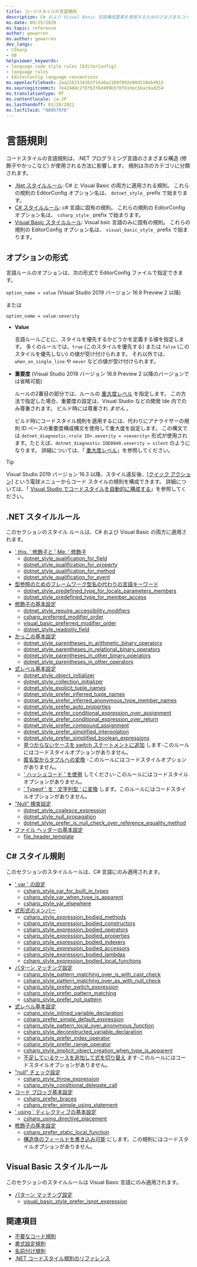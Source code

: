 ```yaml
---
title: コードスタイルの言語規則
description: C# および Visual Basic 言語構成要素を使用するためのさまざまなコードスタイル規則について説明します。
ms.date: 09/25/2020
ms.topic: reference
author: gewarren
ms.author: gewarren
dev_langs:
- CSharp
- VB
helpviewer_keywords:
- language code style rules [EditorConfig]
- language rules
- EditorConfig language conventions
ms.openlocfilehash: 2aa2261534363f1da6a2109f092e08d210ebd915
ms.sourcegitcommit: 7e42488c2f8f63f6d499b5f8fb1dec5bac9ad254
ms.translationtype: MT
ms.contentlocale: ja-JP
ms.lasthandoff: 01/28/2021
ms.locfileid: "98957976"
---
```

# <a name="language-rules"></a>言語規則

コードスタイルの言語規則は、.NET プログラミング言語のさまざまな構造 (修飾子やかっこなど) が使用される方法に影響します。 規則は次のカテゴリに分類されます。

- [.Net スタイルルール](#net-style-rules): C# と Visual Basic の両方に適用される規則。 これらの規則の EditorConfig オプション名は、 `dotnet_style_` prefix で始まります。
- [C# スタイルルール](#c-style-rules): c# 言語に固有の規則。 これらの規則の EditorConfig オプション名は、 `csharp_style_` prefix で始まります。
- [Visual Basic スタイルルール](#visual-basic-style-rules): Visual bsic 言語のみに固有の規則。 これらの規則の EditorConfig オプション名は、 `visual_basic_style_` prefix で始まります。

## <a name="option-format"></a>オプションの形式

言語ルールのオプションは、次の形式で EditorConfig ファイルで指定できます。

`option_name = value` (Visual Studio 2019 バージョン 16.9 Preview 2 以降)

または

`option_name = value:severity`

- **Value**

  言語ルールごとに、スタイルを優先するかどうかを定義する値を指定します。 多くのルールでは、`true` (このスタイルを優先する) または `false` (このスタイルを優先しない) の値が受け付けられます。 それ以外では、`when_on_single_line` や `never` などの値が受け付けられます。

- **重要度** (Visual Studio 2019 バージョン 16.9 Preview 2 以降のバージョンでは省略可能)

  ルールの2番目の部分では、ルールの [重大度レベル](../configuration-options.md#severity-level) を指定します。 この方法で指定した場合、重要度の設定は、Visual Studio などの開発 Ide 内でのみ尊重されます。 ビルド時には尊重され *ません* 。

  ビルド時にコードスタイル規則を適用するには、代わりにアナライザーの規則 ID ベースの重要度構成構文を使用して重大度を設定します。 この構文では `dotnet_diagnostic.<rule ID>.severity = <severity>` 形式が使用されます。たとえば、`dotnet_diagnostic.IDE0040.severity = silent` のようになります。 詳細については、「 [重大度レベル](../configuration-options.md#severity-level)」を参照してください。

> [!TIP]
>
> Visual Studio 2019 バージョン 16.3 以降、スタイル違反後、[[クイック アクション]](/visualstudio/ide/quick-actions) という電球メニューからコード スタイルの規則を構成できます。 詳細については、「 [Visual Studio でコードスタイルを自動的に構成する](/visualstudio/ide/editorconfig-language-conventions#automatically-configure-code-styles-in-visual-studio)」を参照してください。

## <a name="net-style-rules"></a>.NET スタイルルール

このセクションのスタイル ルールは、C# および Visual Basic の両方に適用されます。

- [' this. ' 修飾子と ' Me. ' 修飾子](ide0003-ide0009.md)
  - [dotnet_style_qualification_for_field](ide0003-ide0009.md#dotnet_style_qualification_for_field)
  - [dotnet_style_qualification_for_property](ide0003-ide0009.md#dotnet_style_qualification_for_property)
  - [dotnet_style_qualification_for_method](ide0003-ide0009.md#dotnet_style_qualification_for_method)
  - [dotnet_style_qualification_for_event](ide0003-ide0009.md#dotnet_style_qualification_for_event)
- [型参照のためのフレームワーク型名の代わりの言語キーワード](ide0049.md)
  - [dotnet_style_predefined_type_for_locals_parameters_members](ide0049.md#dotnet_style_predefined_type_for_locals_parameters_members)
  - [dotnet_style_predefined_type_for_member_access](ide0049.md#dotnet_style_predefined_type_for_member_access)
- [修飾子の基本設定](modifier-preferences.md#net-modifier-preferences)
  - [dotnet_style_require_accessibility_modifiers](ide0040.md#dotnet_style_require_accessibility_modifiers)
  - [csharp_preferred_modifier_order](ide0036.md#csharp_preferred_modifier_order)
  - [visual_basic_preferred_modifier_order](ide0036.md#visual_basic_preferred_modifier_order)
  - [dotnet_style_readonly_field](ide0044.md#dotnet_style_readonly_field)
- [かっこの基本設定](ide0047-ide0048.md)
  - [dotnet_style_parentheses_in_arithmetic_binary_operators](ide0047-ide0048.md#dotnet_style_parentheses_in_arithmetic_binary_operators)
  - [dotnet_style_parentheses_in_relational_binary_operators](ide0047-ide0048.md#dotnet_style_parentheses_in_relational_binary_operators)
  - [dotnet_style_parentheses_in_other_binary_operators](ide0047-ide0048.md#dotnet_style_parentheses_in_other_binary_operators)
  - [dotnet_style_parentheses_in_other_operators](ide0047-ide0048.md#dotnet_style_parentheses_in_other_operators)
- [式レベル基本設定](expression-level-preferences.md#net-expression-level-preferences)
  - [dotnet_style_object_initializer](ide0017.md#dotnet_style_object_initializer)
  - [dotnet_style_collection_initializer](ide0028.md#dotnet_style_collection_initializer)
  - [dotnet_style_explicit_tuple_names](ide0033.md#dotnet_style_explicit_tuple_names)
  - [dotnet_style_prefer_inferred_tuple_names](ide0037.md#dotnet_style_prefer_inferred_tuple_names)
  - [dotnet_style_prefer_inferred_anonymous_type_member_names](ide0037.md#dotnet_style_prefer_inferred_anonymous_type_member_names)
  - [dotnet_style_prefer_auto_properties](ide0032.md#dotnet_style_prefer_auto_properties)
  - [dotnet_style_prefer_conditional_expression_over_assignment](ide0045.md#dotnet_style_prefer_conditional_expression_over_assignment)
  - [dotnet_style_prefer_conditional_expression_over_return](ide0046.md#dotnet_style_prefer_conditional_expression_over_return)
  - [dotnet_style_prefer_compound_assignment](ide0054-ide0074.md#dotnet_style_prefer_compound_assignment)
  - [dotnet_style_prefer_simplified_interpolation](ide0071.md#dotnet_style_prefer_simplified_interpolation)
  - [dotnet_style_prefer_simplified_boolean_expressions](ide0075.md#dotnet_style_prefer_simplified_boolean_expressions)
  - [見つからないケースを switch ステートメントに追加](ide0010.md) します-このルールにはコードスタイルオプションがありません。
  - [匿名型からタプルへの変換](ide0050.md) -このルールにはコードスタイルオプションがありません。
  - [' ハッシュコード ' を使用](ide0070.md) してください-このルールにはコードスタイルオプションがありません。
  - [' Typeof ' を ' 文字列型 ' に変換](ide0082.md) します。このルールにはコードスタイルオプションがありません。
- ["Null" 検査設定](null-checking-preferences.md#net-null-checking-preferences)
  - [dotnet_style_coalesce_expression](ide0029-ide0030.md#dotnet_style_coalesce_expression)
  - [dotnet_style_null_propagation](ide0031.md#dotnet_style_null_propagation)
  - [dotnet_style_prefer_is_null_check_over_reference_equality_method](ide0041.md#dotnet_style_prefer_is_null_check_over_reference_equality_method)
- [ファイル ヘッダーの基本設定](ide0073.md)
  - [file_header_template](ide0073.md#file_header_template)

## <a name="c-style-rules"></a>C# スタイル規則

このセクションのスタイルルールは、C# 言語にのみ適用されます。

- [' var ' の設定](ide0007-ide0008.md)
  - [csharp_style_var_for_built_in_types](ide0007-ide0008.md#csharp_style_var_for_built_in_types)
  - [csharp_style_var_when_type_is_apparent](ide0007-ide0008.md#csharp_style_var_when_type_is_apparent)
  - [csharp_style_var_elsewhere](ide0007-ide0008.md#csharp_style_var_elsewhere)
- [式形式のメンバー](expression-bodied-members.md)
  - [csharp_style_expression_bodied_methods](ide0022.md#csharp_style_expression_bodied_methods)
  - [csharp_style_expression_bodied_constructors](ide0021.md#csharp_style_expression_bodied_constructors)
  - [csharp_style_expression_bodied_operators](ide0023-ide0024.md#csharp_style_expression_bodied_operators)
  - [csharp_style_expression_bodied_properties](ide0025.md#csharp_style_expression_bodied_properties)
  - [csharp_style_expression_bodied_indexers](ide0026.md#csharp_style_expression_bodied_indexers)
  - [csharp_style_expression_bodied_accessors](ide0027.md#csharp_style_expression_bodied_accessors)
  - [csharp_style_expression_bodied_lambdas](ide0053.md#csharp_style_expression_bodied_lambdas)
  - [csharp_style_expression_bodied_local_functions](ide0061.md#csharp_style_expression_bodied_local_functions)
- [パターン マッチング設定](pattern-matching-preferences.md)
  - [csharp_style_pattern_matching_over_is_with_cast_check](ide0020-ide0038.md#csharp_style_pattern_matching_over_is_with_cast_check)
  - [csharp_style_pattern_matching_over_as_with_null_check](ide0019.md#csharp_style_pattern_matching_over_as_with_null_check)
  - [csharp_style_prefer_switch_expression](ide0066.md#csharp_style_prefer_switch_expression)
  - [csharp_style_prefer_pattern_matching](ide0078.md#csharp_style_prefer_pattern_matching)
  - [csharp_style_prefer_not_pattern](ide0083.md#csharp_style_prefer_not_pattern)
- [式レベル基本設定](expression-level-preferences.md#c-expression-level-preferences)
  - [csharp_style_inlined_variable_declaration](ide0018.md#csharp_style_inlined_variable_declaration)
  - [csharp_prefer_simple_default_expression](ide0034.md#csharp_prefer_simple_default_expression)
  - [csharp_style_pattern_local_over_anonymous_function](ide0039.md#csharp_style_pattern_local_over_anonymous_function)
  - [csharp_style_deconstructed_variable_declaration](ide0042.md#csharp_style_deconstructed_variable_declaration)
  - [csharp_style_prefer_index_operator](ide0056.md#csharp_style_prefer_index_operator)
  - [csharp_style_prefer_range_operator](ide0057.md#csharp_style_prefer_range_operator)
  - [csharp_style_implicit_object_creation_when_type_is_apparent](ide0090.md#csharp_style_implicit_object_creation_when_type_is_apparent)
  - [不足しているケースを追加して式を切り替え](ide0072.md) ます-このルールにはコードスタイルオプションがありません。
- ["null" チェック設定](null-checking-preferences.md#c-null-checking-preferences)
  - [csharp_style_throw_expression](ide0016.md#csharp_style_throw_expression)
  - [csharp_style_conditional_delegate_call](ide1005.md#csharp_style_conditional_delegate_call)
- [コード ブロック基本設定](code-block-preferences.md)
  - [csharp_prefer_braces](ide0011.md#csharp_prefer_braces)
  - [csharp_prefer_simple_using_statement](ide0063.md#csharp_prefer_simple_using_statement)
- [' using ' ディレクティブの基本設定](ide0065.md)
  - [csharp_using_directive_placement](ide0065.md#csharp_using_directive_placement)
- [修飾子の基本設定](modifier-preferences.md#c-modifier-preferences)
  - [csharp_prefer_static_local_function](ide0062.md#csharp_prefer_static_local_function)
  - [構造体のフィールドを書き込み可能](ide0064.md) にします。この規則にはコードスタイルオプションがありません。

## <a name="visual-basic-style-rules"></a>Visual Basic スタイルルール

このセクションのスタイルルールは Visual Basic 言語にのみ適用されます。

- [パターン マッチング設定](pattern-matching-preferences.md)
  - [visual_basic_style_prefer_isnot_expression](ide0084.md#visual_basic_style_prefer_isnot_expression)

## <a name="see-also"></a>関連項目

- [不要なコード規則](unnecessary-code-rules.md)
- [書式設定規則](formatting-rules.md)
- [名前付け規則](naming-rules.md)
- [.NET コードスタイル規則のリファレンス](index.md)

